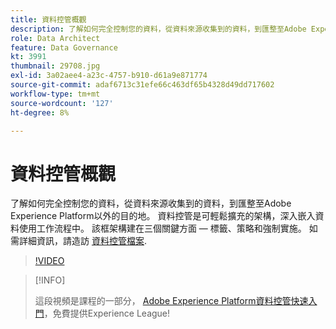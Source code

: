 ```yaml
---
title: 資料控管概觀
description: 了解如何完全控制您的資料，從資料來源收集到的資料，到匯整至Adobe Experience Platform以外的目的地。
role: Data Architect
feature: Data Governance
kt: 3991
thumbnail: 29708.jpg
exl-id: 3a02aee4-a23c-4757-b910-d61a9e871774
source-git-commit: adaf6713c31efe66c463df65b4328d49dd717602
workflow-type: tm+mt
source-wordcount: '127'
ht-degree: 8%

---
```


# 資料控管概觀

了解如何完全控制您的資料，從資料來源收集到的資料，到匯整至Adobe Experience Platform以外的目的地。 資料控管是可輕鬆擴充的架構，深入嵌入資料使用工作流程中。 該框架構建在三個關鍵方面 — 標籤、策略和強制實施。 如需詳細資訊，請造訪 [資料控管檔案](https://experienceleague.adobe.com/docs/experience-platform/data-governance/home.html?lang=zh-Hant).

>[!VIDEO](https://video.tv.adobe.com/v/29708?quality=12&learn=on)

>[!INFO]
>
> 這段視頻是課程的一部分， [Adobe Experience Platform資料控管快速入門](https://experienceleague.adobe.com/?recommended=ExperiencePlatform-D-1-2021.1.dgov.gs)，免費提供Experience League!


